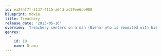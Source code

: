 ```yaml
---
id: ea27af7f-2137-4115-a64d-ad29ee6de900
blueprint: movie
title: Treachery
release_date: '2013-05-16'
overview: 'Treachery centers on a man (Biehn) who is reunited with his estranged son at a remote wedding party. When a storm strands the party, ugly truths are revealed.'
genres:
  -
    id: 18
    name: Drama
---
```

